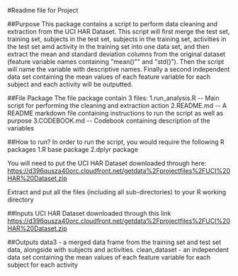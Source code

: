 #Readme file for Project

##Purpose
This package contains a script to perform data cleaning and extraction from the UCI HAR Dataset. This script will first merge the test set, training set, subjects in the test set, subjects in the training set, activities in the test set amd activity in the training set into one data set, and then extract the mean and standard deviation columns from the original dataset (feature variable names containing "mean()"" and "std()"). Then the script will name the variable with descriptive names. Finally a second independent data set containing the mean values of each feature variable for each subject and each activity will be outputted. 

##File Package
The file package contain 3 files:
1.run_analysis.R -- Main script for performing the cleaning and extraction action
2.README.md -- A README markdown file containing instructions to run the script as well as purpose
3.CODEBOOK.md -- Codebook containing description of the variables

##How to run?
In order to run the script, you would require the following R packages
1.R base package
2.dplyr package

You will need to put the UCI HAR Dataset downloaded through here: 
https://d396qusza40orc.cloudfront.net/getdata%2Fprojectfiles%2FUCI%20HAR%20Dataset.zip

Extract and put all the files (including all sub-directories) to your R working directory

##Inputs
UCI HAR Dataset downloaded through this link
https://d396qusza40orc.cloudfront.net/getdata%2Fprojectfiles%2FUCI%20HAR%20Dataset.zip

##Outputs
data3 - a merged data frame from the training set and test set data, alongside with subjects and activities.
clean_dataset - an independent data set containing the mean values of each feature variable for each subject for each activity 
